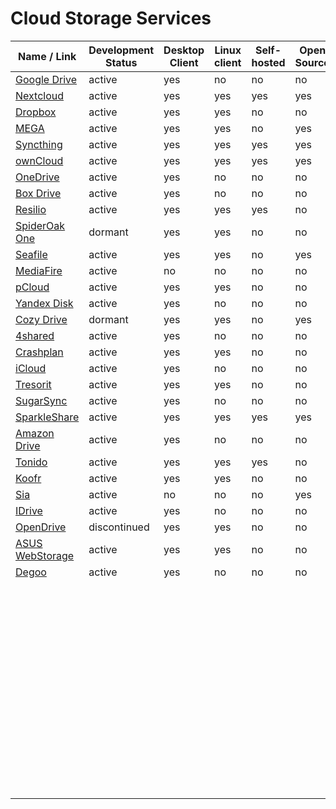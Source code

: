 # Cloud Storage Services
| Name / Link                                         | Development Status | Desktop Client | Linux client | Self-hosted | Open Source |
| --------------------------------------------------- | ------------------ | -------------- | ------------ | ----------- | ----------- |
| [Google Drive](https://drive.google.com)            | active             | yes            | no           | no          | no          |
| [Nextcloud](https://nextcloud.com/)                 | active             | yes            | yes          | yes         | yes         |
| [Dropbox](https://dropbox.com/)                     | active             | yes            | yes          | no          | no          |
| [MEGA](https://mega.nz/)                            | active             | yes            | yes          | no          | yes         |
| [Syncthing](https://syncthing.net/)                 | active             | yes            | yes          | yes         | yes         |
| [ownCloud](https://owncloud.org/)                   | active             | yes            | yes          | yes         | yes         |
| [OneDrive](https://onedrive.live.com/)              | active             | yes            | no           | no          | no          |
| [Box Drive](https://www.box.com/drive)              | active             | yes            | no           | no          | no          |
| [Resilio](https://resilio.com/)                     | active             | yes            | yes          | yes         | no          |
| [SpiderOak One](https://spideroak.com/one/)         | dormant            | yes            | yes          | no          | no          |
| [Seafile](https://seafile.com/)                     | active             | yes            | yes          | no          | yes         |
| [MediaFire](https://mediafire.com/)                 | active             | no             | no           | no          | no          |
| [pCloud](https://pcloud.com/)                       | active             | yes            | yes          | no          | no          |
| [Yandex Disk](https://disk.yandex.com/)             | active             | yes            | no           | no          | no          |
| [Cozy Drive](https://cozy.io/features/#synchronise) | dormant            | yes            | yes          | no          | yes         |
| [4shared](https://4shared.com/)                     | active             | yes            | no           | no          | no          |
| [Crashplan](https://crashplan.com/)                 | active             | yes            | yes          | no          | no          |
| [iCloud](https://apple.com/icloud/)                 | active             | yes            | no           | no          | no          |
| [Tresorit](https://tresorit.com/)                   | active             | yes            | yes          | no          | no          |
| [SugarSync](https://www2.sugarsync.com/)            | active             | yes            | no           | no          | no          |
| [SparkleShare](http://sparkleshare.org/)            | active             | yes            | yes          | yes         | yes         |
| [Amazon Drive](https://amazon.com/clouddrive)       | active             | yes            | no           | no          | no          |
| [Tonido](https://tonido.com/)                       | active             | yes            | yes          | yes         | no          |
| [Koofr](https://koofr.eu/)                          | active             | yes            | yes          | no          | no          |
| [Sia](https://sia.tech/)                            | active             | no             | no           | no          | yes         |
| [IDrive](https://www.idrive.com/)                   | active             | yes            | no           | no          | no          |
| [OpenDrive](https://opendrive.com/)                 | discontinued       | yes            | yes          | no          | no          |
| [ASUS WebStorage](https://www.asuswebstorage.com/)  | active             | yes            | yes          | no          | no          |
| [Degoo](https://degoo.com/)                         | active             | yes            | no           | no          | no          |
| []() |  |  |  |  |  |
| []() |  |  |  |  |  |
| []() |  |  |  |  |  |
| []() |  |  |  |  |  |
| []() |  |  |  |  |  |
| []() |  |  |  |  |  |
| []() |  |  |  |  |  |
| []() |  |  |  |  |  |
| []() |  |  |  |  |  |
| []() |  |  |  |  |  |
| []() |  |  |  |  |  |
| []() |  |  |  |  |  |
| []() |  |  |  |  |  |
| []() |  |  |  |  |  |
| []() |  |  |  |  |  |
| []() |  |  |  |  |  |
| []() |  |  |  |  |  |
| []() |  |  |  |  |  |
| []() |  |  |  |  |  |
| []() |  |  |  |  |  |
| []() |  |  |  |  |  |
| []() |  |  |  |  |  |
| []() |  |  |  |  |  |
| []() |  |  |  |  |  |
| []() |  |  |  |  |  |
| []() |  |  |  |  |  |
| []() |  |  |  |  |  |
| []() |  |  |  |  |  |
| []() |  |  |  |  |  |
| []() |  |  |  |  |  |
| []() |  |  |  |  |  |
| []() |  |  |  |  |  |
| []() |  |  |  |  |  |
| []() |  |  |  |  |  |
| []() |  |  |  |  |  |
| []() |  |  |  |  |  |
| []() |  |  |  |  |  |
| []() |  |  |  |  |  |
| []() |  |  |  |  |  |
| []() |  |  |  |  |  |
| []() |  |  |  |  |  |
| []() |  |  |  |  |  |
| []() |  |  |  |  |  |
| []() |  |  |  |  |  |
| []() |  |  |  |  |  |
| []() |  |  |  |  |  |
| []() |  |  |  |  |  |
| []() |  |  |  |  |  |
| []() |  |  |  |  |  |
| []() |  |  |  |  |  |
| []() |  |  |  |  |  |
| []() |  |  |  |  |  |
| []() |  |  |  |  |  |
| []() |  |  |  |  |  |
| []() |  |  |  |  |  |
| []() |  |  |  |  |  |
| []() |  |  |  |  |  |
| []() |  |  |  |  |  |
